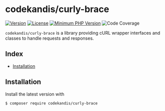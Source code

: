 # codekandis/curly-brace

[![Version][xtlink-version-badge]][srclink-changelog]
[![License][xtlink-license-badge]][srclink-license]
[![Minimum PHP Version][xtlink-php-version-badge]][xtlink-php-net]
![Code Coverage][xtlink-code-coverage-badge]

`codekandis/curly-brace` is a library providing cURL wrapper interfaces and classes to handle requests and responses.

## Index

* [Installation](#installation)

## Installation

Install the latest version with

```bash
$ composer require codekandis/curly-brace
```



[xtlink-version-badge]: https://img.shields.io/badge/version-0.2.0-blue.svg
[xtlink-license-badge]: https://img.shields.io/badge/license-MIT-yellow.svg
[xtlink-php-version-badge]: https://img.shields.io/badge/php-%3E%3D%207.4-8892BF.svg
[xtlink-code-coverage-badge]: https://img.shields.io/badge/coverage-0%25-red.svg
[xtlink-php-net]: https://php.net

[srclink-changelog]: ./CHANGELOG.md
[srclink-license]: ./LICENSE
